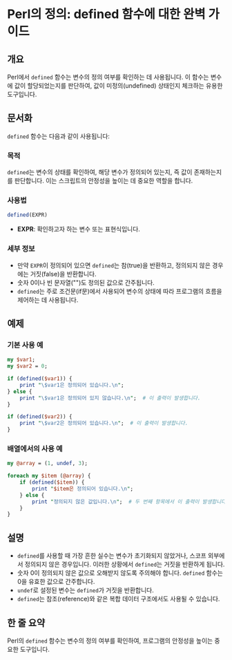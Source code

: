 <!--
Meta Description: # Perl의 정의: defined 함수에 대한 완벽 가이드 ## 개요 Perl에서 `defined` 함수는 변수의 정의 여부를 확인하는 데 사용됩니다. 이 함수는 변수에 값이 할당되었는지를 판단하여, 값이 미정의(undefined) 상태인지 체크하는 유용한 도구입니다...
Meta Keywords: defined, 정의되어, 함수는, print, 변수의
-->

# Perl의 정의: defined 함수에 대한 완벽 가이드

## 개요
Perl에서 `defined` 함수는 변수의 정의 여부를 확인하는 데 사용됩니다. 이 함수는 변수에 값이 할당되었는지를 판단하여, 값이 미정의(undefined) 상태인지 체크하는 유용한 도구입니다.

## 문서화
`defined` 함수는 다음과 같이 사용됩니다:

### 목적
`defined`는 변수의 상태를 확인하여, 해당 변수가 정의되어 있는지, 즉 값이 존재하는지를 판단합니다. 이는 스크립트의 안정성을 높이는 데 중요한 역할을 합니다.

### 사용법
```perl
defined(EXPR)
```
- **EXPR**: 확인하고자 하는 변수 또는 표현식입니다. 

### 세부 정보
- 만약 `EXPR`이 정의되어 있으면 `defined`는 참(true)을 반환하고, 정의되지 않은 경우에는 거짓(false)을 반환합니다.
- 숫자 0이나 빈 문자열("")도 정의된 값으로 간주됩니다.
- `defined`는 주로 조건문(if문)에서 사용되어 변수의 상태에 따라 프로그램의 흐름을 제어하는 데 사용됩니다.

## 예제
### 기본 사용 예
```perl
my $var1;
my $var2 = 0;

if (defined($var1)) {
    print "\$var1은 정의되어 있습니다.\n";
} else {
    print "\$var1은 정의되어 있지 않습니다.\n";  # 이 출력이 발생합니다.
}

if (defined($var2)) {
    print "\$var2은 정의되어 있습니다.\n";  # 이 출력이 발생합니다.
}
```

### 배열에서의 사용 예
```perl
my @array = (1, undef, 3);

foreach my $item (@array) {
    if (defined($item)) {
        print "$item은 정의되어 있습니다.\n";
    } else {
        print "정의되지 않은 값입니다.\n";  # 두 번째 항목에서 이 출력이 발생합니다.
    }
}
```

## 설명
- `defined`를 사용할 때 가장 흔한 실수는 변수가 초기화되지 않았거나, 스코프 외부에서 정의되지 않은 경우입니다. 이러한 상황에서 `defined`는 거짓을 반환하게 됩니다.
- 숫자 0이 정의되지 않은 값으로 오해받지 않도록 주의해야 합니다. `defined` 함수는 0을 유효한 값으로 간주합니다.
- `undef`로 설정된 변수는 `defined`가 거짓을 반환합니다.
- `defined`는 참조(reference)와 같은 복합 데이터 구조에서도 사용될 수 있습니다.

## 한 줄 요약
Perl의 `defined` 함수는 변수의 정의 여부를 확인하여, 프로그램의 안정성을 높이는 중요한 도구입니다.